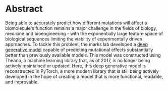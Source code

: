 # Abstract

Being able to accurately predict how different mutations will affect a biomolecule's function remains a major challenge in the fields of biology, medicine and bioengineering - with the exponentially large feature space of biological sequences limiting the viability of experimentally driven approaches. To tackle this problem, the marks lab developed a [deep generative model](https://github.com/debbiemarkslab/DeepSequence) capable of predicting mutational effects substantially better than previously available models. This model was constructed using Theano, a machine learning library that, as of 2017, is no longer being actively maintained or updated. Here, this deep generative model is reconstructed in PyTorch, a more modern library that is still being actively developed in the hope of creating a model that is more functional, readable, and improvable.